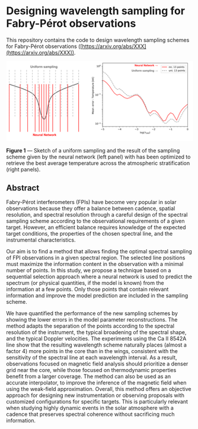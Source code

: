# Designing wavelength sampling for Fabry-Pérot observations


This repository contains the code to design wavelength sampling schemes for Fabry-Pérot observations ([https://arxiv.org/abs/XXX](https://arxiv.org/abs/XXX)).

![example](images/sketch.png?raw=true "")

**Figure 1** — Sketch of a uniform sampling and the result of the sampling scheme given by the neural network (left panel) with has been optimized to retrieve the best average temperature across the atmospheric stratification (right panels).

## Abstract
Fabry-Pérot interferometers (FPIs) have become very popular in solar observations because they offer a balance between cadence, spatial resolution, and spectral resolution through a careful design of the spectral sampling scheme according to the observational requirements of a given target. However, an efficient balance requires knowledge of the expected target conditions, the properties of the chosen spectral line, and the instrumental characteristics.

Our aim is to find a method that allows finding the optimal spectral sampling of FPI observations in a given spectral region. The selected line positions must maximize the information content in the observation with a minimal number of points. In this study, we propose a technique based on a sequential selection approach where a neural network is used to predict the spectrum (or physical quantities, if the model is known) from the information at a few points. Only those points that contain relevant information and improve the model prediction are included in the sampling scheme.

We have quantified the performance of the new sampling schemes by showing the lower errors in the model parameter reconstructions. The method adapts the separation of the points according to the spectral resolution of the instrument, the typical broadening of the spectral shape, and the typical Doppler velocities. The experiments using the Ca II 8542A line show that the resulting wavelength scheme naturally places (almost a factor 4) more points in the core than in the wings, consistent with the sensitivity of the spectral line at each wavelength interval. As a result, observations focused on magnetic field analysis should prioritize a denser grid near the core, while those focused on thermodynamic properties benefit from a larger coverage. The method can also be used as an accurate interpolator, to improve the inference of the magnetic field when using the weak-field approximation. Overall, this method offers an objective approach for designing new instrumentation or observing proposals with customized configurations for specific targets. This is particularly relevant when studying highly dynamic events in the solar atmosphere with a cadence that preserves spectral coherence without sacrificing much information.